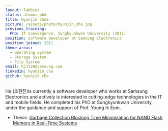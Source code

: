 ```yaml
---
layout: labbies
status: alumni_phd
title: Hyunjin Choe
picture: /assets/photo/hyunjin_cho.jpg
previous_training:
  PhD: IT Convergence, Sungkyunkwan University (2011)
position: Software Developer at Samsung Electronics
position_joined: 2011
theme_areas:
  - Operating System
  - Storage System
  - File System
email: hj1120@samsung.com
linkedin: hyunjin_cho
github: hyunjin_cho
---
```


He (조현진)is currently a software developer who works at Samsung Electronics 
and actively is interested in cutting-edge technologies in the IT and mobile fields. He completed his PhD at Sungkyunkwan University, under the guidance and support of Prof. Young Ik Eom.

 * Thesis: [Garbage Collection Blocking Time Minimization for NAND Flash Memory in Real-Time Systems](http://www.dcollection.net/handler/skku/000000026281)
